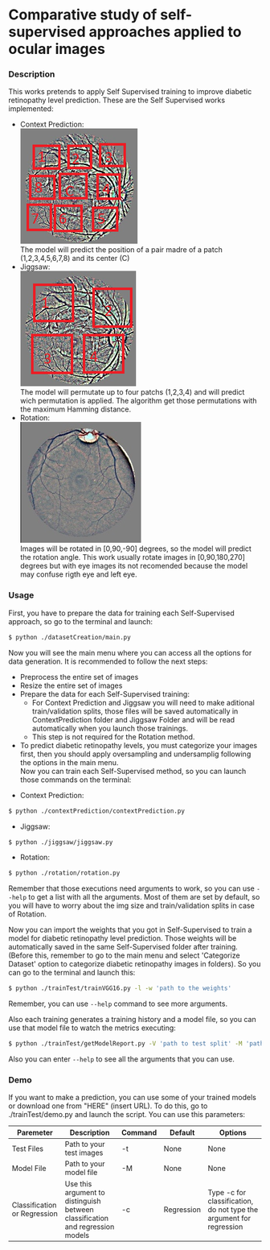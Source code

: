 # Comparative study of self-supervised approaches applied to ocular images

### Description
This works pretends to apply Self Supervised training to improve diabetic retinopathy level prediction.
These are the Self Supervised works implemented:
- Context Prediction:   
![image](./exampleimgs/cpexampleprep.png)  
The model will predict the position of a pair madre of a patch (1,2,3,4,5,6,7,8) and its center (C)
- Jiggsaw:  
![image](./exampleimgs/puzzleexampleprep.png)  
The model will permutate up to four patchs (1,2,3,4) and will predict wich permutation is applied. The algorithm get those permutations with the maximum Hamming distance.
- Rotation:  
![image](./exampleimgs/rotationexampleprer.jpeg)  
Images will be rotated in [0,90,-90] degrees, so the model will predict the rotation angle. This work usually rotate images in [0,90,180,270] degrees but with eye images its not recomended because the model may confuse rigth eye and left eye.
### Usage
First, you have to prepare the data for training each Self-Supervised approach, so go to the terminal and launch:

```sh
$ python ./datasetCreation/main.py
```
Now you will see the main menu where you can access all the options for data generation.
It is recommended to follow the next steps:
 - Preprocess the entire set of images
 - Resize the entire set of images
 - Prepare the data for each Self-Supervised training:
     - For Context Prediction and Jiggsaw you will need to make aditional train/validation splits, those files will be saved automatically in ContextPrediction folder and Jiggsaw Folder and will be read automatically when you launch those trainings.
     - This step is not required for the Rotation method.
 - To predict diabetic retinopathy levels, you must categorize your images first, then you should apply oversampling and undersamplig following the options in the main menu.  
Now you can train each Self-Supervised method, so you can launch those commands on the terminal:

 * Context Prediction:
```sh
$ python ./contextPrediction/contextPrediction.py 
```
 * Jiggsaw:
```sh
$ python ./jiggsaw/jiggsaw.py
```
 * Rotation:
```sh
$ python ./rotation/rotation.py
```
Remember that those executions need arguments to work, so you can use ``` --help ``` to get a list with all the arguments. Most of them are set by default, so you will have to worry about the img size and train/validation splits in case of Rotation.

Now you can import the weights that you got in Self-Supervised to train a model for diabetic retinopathy level prediction. Those weights will be automatically saved in the same Self-Supervised folder after training. (Before this, remember to go to the main menu and select 'Categorize Dataset' option to categorize diabetic retinopathy images in folders).
So you can go to the terminal and launch this:

```sh
$ python ./trainTest/trainVGG16.py -l -w 'path to the weights'
```
Remember, you can use ``` --help ``` command to see more arguments.

Also each training generates a training history and a model file, so you can use that model file to watch the metrics executing:
```sh
$ python ./trainTest/getModelReport.py -V 'path to test split' -M 'path to model file'
```
Also you can enter ``` --help ``` to see all the arguments that you can use.

### Demo  
If you want to make a prediction, you can use some of your trained models or download one from "HERE" (insert URL). To do this, go to ./trainTest/demo.py and launch the script. You can use this parameters:

| Paremeter                    | Description                                                                    | Command | Default    | Options                                                             |
|------------------------------|--------------------------------------------------------------------------------|---------|------------|---------------------------------------------------------------------|
| Test Files                   | Path to your test images                                                       | -t      | None       | None                                                                |
| Model File                   | Path to your model file                                                        | -M      | None       | None                                                                |
| Classification or Regression | Use this argument to distinguish  between classification and regression models | -c      | Regression | Type -c for classification, do not type the argument for regression |
